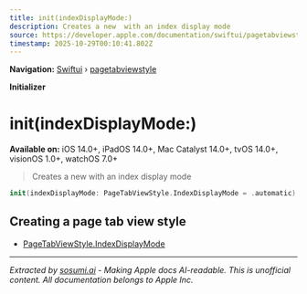 ```yaml
---
title: init(indexDisplayMode:)
description: Creates a new  with an index display mode
source: https://developer.apple.com/documentation/swiftui/pagetabviewstyle/init(indexdisplaymode:)
timestamp: 2025-10-29T00:10:41.802Z
---
```


**Navigation:** [Swiftui](/documentation/swiftui) › [pagetabviewstyle](/documentation/swiftui/pagetabviewstyle)

**Initializer**

# init(indexDisplayMode:)

**Available on:** iOS 14.0+, iPadOS 14.0+, Mac Catalyst 14.0+, tvOS 14.0+, visionOS 1.0+, watchOS 7.0+

> Creates a new  with an index display mode

```swift
init(indexDisplayMode: PageTabViewStyle.IndexDisplayMode = .automatic)
```

## Creating a page tab view style

- [PageTabViewStyle.IndexDisplayMode](/documentation/swiftui/pagetabviewstyle/indexdisplaymode)

---

*Extracted by [sosumi.ai](https://sosumi.ai) - Making Apple docs AI-readable.*
*This is unofficial content. All documentation belongs to Apple Inc.*
